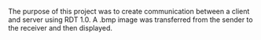 The purpose of this project was to create communication between a client and server using RDT 1.0. A .bmp image was transferred from the sender to the receiver and then displayed.
